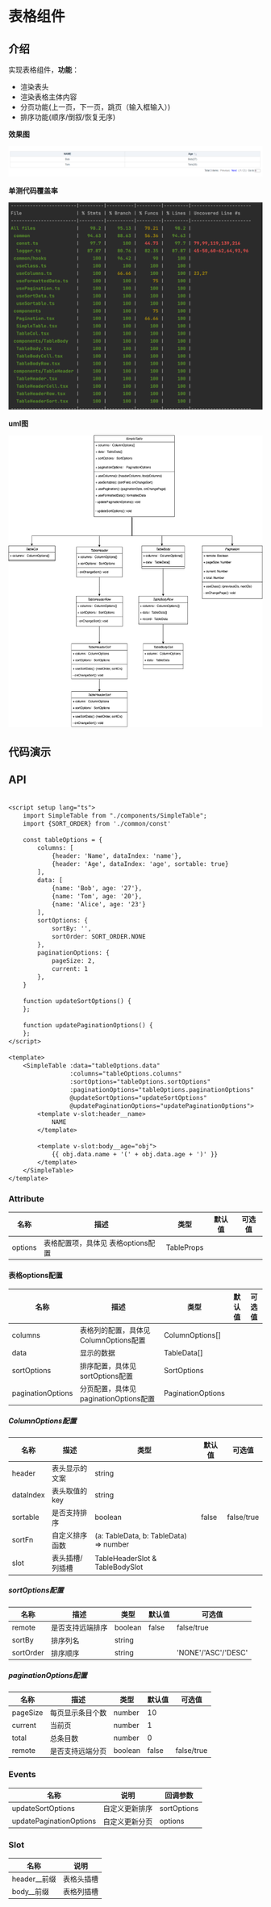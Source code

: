 # 表格组件

## 介绍

实现表格组件，**功能**：

- 渲染表头
- 渲染表格主体内容
- 分页功能(上一页，下一页，跳页（输入框输入）)
- 排序功能(顺序/倒叙/恢复无序)

**效果图**

![](./docs/displayPicture.png)

**单测代码覆盖率**

![](./docs/testCoverage.png)

**uml图**

![](./docs/uml/table.png)

## 代码演示

## API

```vue

<script setup lang="ts">
    import SimpleTable from "./components/SimpleTable";
    import {SORT_ORDER} from './common/const'

    const tableOptions = {
        columns: [
            {header: 'Name', dataIndex: 'name'},
            {header: 'Age', dataIndex: 'age', sortable: true}
        ],
        data: [
            {name: 'Bob', age: '27'},
            {name: 'Tom', age: '20'},
            {name: 'Alice', age: '23'}
        ],
        sortOptions: {
            sortBy: '',
            sortOrder: SORT_ORDER.NONE
        },
        paginationOptions: {
            pageSize: 2,
            current: 1
        },
    }

    function updateSortOptions() {
    };

    function updatePaginationOptions() {
    };
</script>

<template>
    <SimpleTable :data="tableOptions.data"
                 :columns="tableOptions.columns"
                 :sortOptions="tableOptions.sortOptions"
                 :paginationOptions="tableOptions.paginationOptions"
                 @updateSortOptions="updateSortOptions"
                 @updatePaginationOptions="updatePaginationOptions">
        <template v-slot:header__name>
            NAME
        </template>

        <template v-slot:body__age="obj">
            {{ obj.data.name + '(' + obj.data.age + ')' }}
        </template>
    </SimpleTable>
</template>

```

### Attribute

| 名称 | 描述 |类型|默认值|可选值|
|----- | ------|------|------|------|
|options | 表格配置项，具体见 表格options配置 | TableProps |  |  |

#### 表格options配置

| 名称 | 描述 |类型|默认值|可选值|
|----- | ------|------|------|------|
|columns | 表格列的配置，具体见 ColumnOptions配置 | ColumnOptions[] |||
|data | 显示的数据 | TableData[] |||
|sortOptions | 排序配置，具体见 sortOptions配置 | SortOptions |||
|paginationOptions | 分页配置，具体见 paginationOptions配置 | PaginationOptions |||

##### ColumnOptions配置

| 名称 | 描述 |类型|默认值|可选值|
|----- | ------|------|------|------|
|header | 表头显示的文案 | string |||
|dataIndex | 表头取值的key | string |||
|sortable | 是否支持排序 | boolean |false|false/true|
|sortFn | 自定义排序函数 | (a: TableData, b: TableData) => number |||
|slot | 表头插槽/列插槽 | TableHeaderSlot & TableBodySlot |||

##### sortOptions配置

| 名称 | 描述 |类型|默认值|可选值|
|----- | ------|------|------|------|
|remote | 是否支持远端排序 | boolean |false|false/true|
|sortBy | 排序列名 | string |||
|sortOrder | 排序顺序 | string ||'NONE'/'ASC'/'DESC'|

##### paginationOptions配置

| 名称       | 描述 |类型|默认值|可选值|
|----------| ------|------|------|------|
| pageSize | 每页显示条目个数 | number |10||
| current  | 当前页 | number |1||
| total    | 总条目数 | number |0||
| remote   | 是否支持远端分页 | boolean |false|false/true|

### Events

| 名称 | 说明 | 回调参数 |
|----- | ------|------|
|updateSortOptions | 自定义更新排序 |sortOptions|
|updatePaginationOptions | 自定义更新分页 |options|

### Slot

| 名称         | 说明 | 
|------------| ------|
| header__前缀 | 表格头插槽 |
| body__前缀   | 表格列插槽 |
